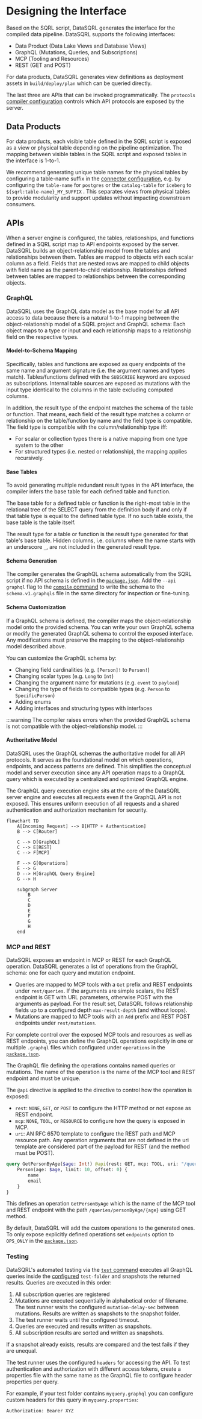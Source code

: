 # Designing the Interface

Based on the SQRL script, DataSQRL generates the interface for the compiled data pipeline. DataSQRL supports the following interfaces:

* Data Product (Data Lake Views and Database Views)
* GraphQL (Mutations, Queries, and Subscriptions)
* MCP (Tooling and Resources)
* REST (GET and POST)

For data products, DataSQRL generates view definitions as deployment assets in `build/deploy/plan` which can be queried directly.

The last three are APIs that can be invoked programmatically. The `protocols` [compiler configuration](configuration.md#compiler-compiler) controls which API protocols are exposed by the server.

## Data Products

For data products, each visible table defined in the SQRL script is exposed as a view or physical table depending on the pipeline optimization. The mapping between visible tables in the SQRL script and exposed tables in the interface is 1-to-1.

We recommend generating unique table names for the physical tables by configuring a table-name suffix in the [connector configuration](configuration-default), e.g. by configuring the `table-name` for `postgres` or the `catalog-table` for `iceberg` to `${sqrl:table-name}_MY_SUFFIX` . This separates views from physical tables to provide modularity and support updates without impacting downstream consumers. 

## APIs

When a server engine is configured, the tables, relationships, and functions defined in a SQRL script map to API endpoints exposed by the server.
DataSQRL builds an object-relationship model from the tables and relationships between them. Tables are mapped to objects with each scalar column as a field. Fields that are nested rows are mapped to child objects with field name as the parent-to-child relationship. Relationships defined between tables are mapped to relationships between the corresponding objects.

### GraphQL

DataSQRL uses the GraphQL data model as the base model for all API access to data because there is a natural 1-to-1 mapping between the object-relationship model of a SQRL project and GraphQL schema:
Each object maps to a type or input and each relationship maps to a relationship field on the respective types.

#### Model-to-Schema Mapping

Specifically, tables and functions are exposed as query endpoints of the same name and argument signature (i.e. the argument names and types match).
Tables/functions defined with the `SUBSCRIBE` keyword are exposed as subscriptions.
Internal table sources are exposed as mutations with the input type identical to the columns in the table excluding computed columns.

In addition, the result type of the endpoint matches the schema of the table or function. That means, each field of the result type matches a column or relationship on the table/function by name and the field type is compatible.
The field type is compatible with the column/relationship type iff:
* For scalar or collection types there is a native mapping from one type system to the other
* For structured types (i.e. nested or relationship), the mapping applies recursively.

#### Base Tables

To avoid generating multiple redundant result types in the API interface, the compiler infers the base table for each defined table and function.

The base table for a defined table or function is the right-most table in the relational tree of the SELECT query from the definition body if and only if that table type is equal to the defined table type. If no such table exists, the base table is the table itself.

The result type for a table or function is the result type generated for that table's base table.
Hidden columns, i.e. columns where the name starts with an underscore `_`, are not included in the generated result type.

#### Schema Generation

The compiler generates the GraphQL schema automatically from the SQRL script if no API schema is defined in the [`package.json`](configuration). Add the `--api graphql` flag to the [`compile` command](compiler.md#compile-command) to write the schema to the `schema.v1.graphqls` file in the same directory for inspection or fine-tuning.

#### Schema Customization

If a GraphQL schema is defined, the compiler maps the object-relationship model onto the provided schema. You can write your own GraphQL schema or modify the generated GraphQL schema to control the exposed interface. Any modifications must preserve the mapping to the object-relationship model described above.

You can customize the GraphQL schema by:
* Changing field cardinalities (e.g. `[Person]!` to `Person!`)
* Changing scalar types (e.g. `Long` to `Int`)
* Changing the argument name for mutations (e.g. `event` to `payload`)
* Changing the type of fields to compatible types (e.g. `Person` to `SpecificPerson`)
* Adding enums
* Adding interfaces and structuring types with interfaces

:::warning
The compiler raises errors when the provided GraphQL schema is not compatible with the object-relationship model.
:::

#### Authoritative Model

DataSQRL uses the GraphQL schemas the authoritative model for all API protocols. It serves as the foundational model on which operations, endpoints, and access patterns are defined. This simplifies the conceptual model and server execution since any API operation maps to a GraphQL query which is executed by a centralized and optimized GraphQL engine.

The GraphQL query execution engine sits at the core of the DataSQRL server engine and executes all requests even if the GraphQL API is not exposed. This ensures uniform execution of all requests and a shared authentication and authorization mechanism for security.

```mermaid
flowchart TD
    A[Incoming Request] --> B[HTTP + Authentication]
    B --> C[Router]
    
    C --> D[GraphQL]
    C --> E[REST]
    C --> F[MCP]
    
    F --> G[Operations]
    E --> G
    D --> H[GraphQL Query Engine]
    G --> H
    
    subgraph Server
        B
        C
        D
        E
        F
        G
        H
    end
```

### MCP and REST

DataSQRL exposes an endpoint in MCP or REST for each GraphQL operation.
DataSQRL generates a list of operations from the GraphQL schema: one for each query and mutation endpoint. 
* Queries are mapped to MCP tools with a `Get` prefix and REST endpoints under `rest/queries`. If the arguments are simple scalars, the REST endpoint is GET with URL parameters, otherwise POST with the arguments as payload. For the result set, DataSQRL follows relationship fields up to a configured depth `max-result-depth` (and without loops).
* Mutations are mapped to MCP tools with an `Add` prefix and REST POST endpoints under `rest/mutations`.

For complete control over the exposed MCP tools and resources as well as REST endpoints, you can define the GraphQL operations explicitly in one or multiple `.graphql` files which configured under `operations` in the [`package.json`](configuration).

The GraphQL file defining the operations contains named queries or mutations.
The name of the operation is the name of the MCP tool and REST endpoint and must be unique.

The `@api` directive is applied to the directive to control how the operation is exposed:
* `rest`: `NONE`, `GET`, or `POST` to configure the HTTP method or not expose as REST endpoint.
* `mcp`: `NONE`, `TOOL`, or `RESOURCE` to configure how the query is exposed in MCP.
* `uri`: AN RFC 6570 template to configure the REST path and MCP resource path. Any operation arguments that are not defined in the uri template are considered part of the payload for REST (and the method must be POST).

```graphql
query GetPersonByAge($age: Int!) @api(rest: GET, mcp: TOOL, uri: "/queries/personByAge/{age}") {
    Person(age: $age, limit: 10, offset: 0) {
        name
        email
    }
}
```

This defines an operation `GetPersonByAge` which is the name of the MCP tool and REST endpoint with the path `/queries/personByAge/{age}` using GET method.

By default, DataSQRL will add the custom operations to the generated ones. To only expose explicitly defined operations set `endpoints` option to `OPS_ONLY` in the [`package.json`](configuration).

### Testing

DataSQRL's automated testing via the [`test` command](compiler#test-command) executes all GraphQL queries inside the [configured](configuration) `test-folder` and snapshots the returned results. Queries are executed in this order:

1. All subscription queries are registered
2. Mutations are executed sequentially in alphabetical order of filename. The test runner waits the configured `mutation-delay-sec` between mutations. Results are written as snapshots to the snapshot folder.
3. The test runner waits until the configured timeout.
4. Queries are executed and results written as snapshots.
5. All subscription results are sorted and written as snapshots.

If a snapshot already exists, results are compared and the test fails if they are unequal.

The test runner uses the configured `headers` for accessing the API. To test authentication and authorization with different access tokens, create a properties file with the same name as the GraphQL file to configure header properties per query.

For example, if your test folder contains `myquery.graphql` you can configure custom headers for this query in `myquery.properties`:
```text
Authorization: Bearer XYZ
```